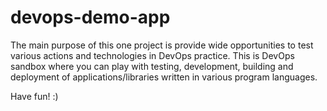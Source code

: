 # devops-demo-app

The main purpose of this one project is provide wide opportunities to test various actions and technologies in DevOps practice.
This is DevOps sandbox where you can play with testing, development, building and deployment of applications/libraries written in various program languages.

Have fun! :)
